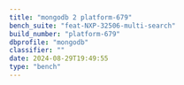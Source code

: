 ```yaml
---
title: "mongodb 2 platform-679"
bench_suite: "feat-NXP-32506-multi-search"
build_number: "platform-679"
dbprofile: "mongodb"
classifier: ""
date: 2024-08-29T19:49:55
type: "bench"
---
```

